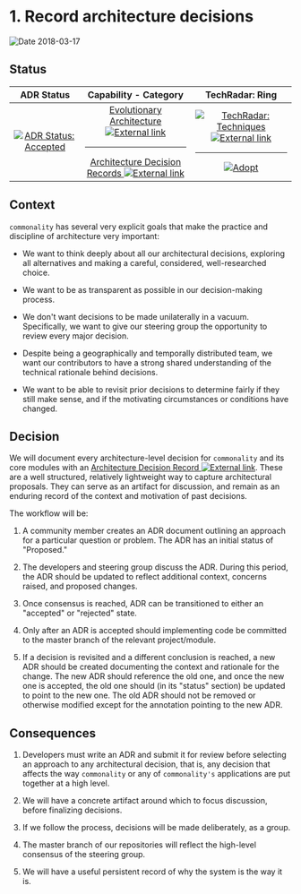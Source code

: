 # 1. Record architecture decisions

![Date][octicon-calendar] 2018-03-17

## Status

| ADR Status    | Capability - Category  | TechRadar: Ring  |
|:-------------:|:----------------------:|:----------------:|
| [![ADR Status: Accepted][label-adr-accepted-img]](./#readme) | [Evolutionary Architecture ![External link][icon-octicon-link-external]][tw-tech-radar-evolutionary-architecture]<hr>[Architecture Decision Records ![External link][icon-octicon-link-external]][tw-tech-radar-adrs] | [![TechRadar: Techniques][label-techniques-img] ![External link][icon-octicon-link-external]][tw-tech-radar-techniques-url]<hr>[![Adopt][label-tech-radar-techniques-adopt-img]](./#readme) |

## Context

`commonality` has several very explicit goals that make the practice and discipline of architecture very important:

- We want to think deeply about all our architectural decisions, exploring all alternatives and making a careful, considered,
  well-researched choice.

- We want to be as transparent as possible in our decision-making process.

- We don't want decisions to be made unilaterally in a vacuum. Specifically, we want to give our steering group the
  opportunity to review every major decision.

- Despite being a geographically and temporally distributed team, we want our contributors to have a strong shared
  understanding of the technical rationale behind decisions.

- We want to be able to revisit prior decisions to determine fairly if they still make sense, and if the motivating
  circumstances or conditions have changed.

## Decision

We will document every architecture-level decision for `commonality` and its core modules with an 
[Architecture Decision Record ![External link][icon-octicon-link-external]][nygard-article-url]. These are a well structured,
relatively lightweight way to capture architectural proposals. They can serve as an artifact for discussion, and remain as an
enduring record of the context and motivation of past decisions.

The workflow will be:

1. A community member creates an ADR document outlining an approach for a particular question or problem. The ADR has an
   initial status of "Proposed."

1. The developers and steering group discuss the ADR. During this period, the ADR should be updated to reflect additional
   context, concerns raised, and proposed changes.

1. Once consensus is reached, ADR can be transitioned to either an "accepted" or "rejected" state.

1. Only after an ADR is accepted should implementing code be committed to the master branch of the relevant project/module.

1. If a decision is revisited and a different conclusion is reached, a new ADR should be created documenting the context and
   rationale for the change. The new ADR should reference the old one, and once the new one is accepted, the old one should
   (in its "status" section) be updated to point to the new one. The old ADR should not be removed or otherwise modified
   except for the annotation pointing to the new ADR.

## Consequences

1. Developers must write an ADR and submit it for review before selecting an approach to any architectural decision, that is,
   any decision that affects the way `commonality` or any of `commonality's` applications are put together at a high level.

1. We will have a concrete artifact around which to focus discussion, before finalizing decisions.

1. If we follow the process, decisions will be made deliberately, as a group.

1. The master branch of our repositories will reflect the high-level consensus of the steering group.

1. We will have a useful persistent record of why the system is the way it is.

<!-- ADR Status Images -->

[label-adr-proposed-img]: https://fakeimg.pl/160x40/0052cc/FFF/?text=Proposed&font_size=26
[label-adr-accepted-img]: https://fakeimg.pl/160x40/0e8a16/FFF/?text=Accepted&font_size=26
[label-adr-rejected-img]: https://fakeimg.pl/160x40/666/FFF/?text=Rejected&font_size=26
[label-adr-deprecated-img]: https://fakeimg.pl/160x40/b60205/FFF/?text=Deprecated&font_size=26
[label-adr-superseded-img]: https://fakeimg.pl/160x40/e99695/000/?text=Superseded&font_size=26

<!-- Icons -->

[fake-images-pl-github-url]: https://github.com/Rydgel/Fake-images-please "View the source code on GitHub."
[icon-checklist]: https://cdnjs.cloudflare.com/ajax/libs/octicons/4.4.0/svg/checklist.svg
[icon-clippy]: https://cdnjs.cloudflare.com/ajax/libs/octicons/4.4.0/svg/clippy.svg
[icon-octicon-link-external]: https://cdnjs.cloudflare.com/ajax/libs/octicons/4.4.0/svg/link-external.svg
[icon-mark-github]: https://cdnjs.cloudflare.com/ajax/libs/octicons/4.4.0/svg/mark-github.svg
[icon-md]: https://cdnjs.cloudflare.com/ajax/libs/octicons/4.4.0/svg/markdown.svg
[icon-media]: https://cdnjs.cloudflare.com/ajax/libs/octicons/4.4.0/svg/file-media.svg

<!-- TechRadar Quadrants -->

<!-- QUADRANT: Languages and Frameworks -->

[label-langs-frameworks-img]: https://fakeimg.pl/200x40/b32059/FFF/?text=Languages+%26+Frameworks&font_size=24
[label-tech-radar-langs-frameworks-img]: https://fakeimg.pl/200x80/b32059/FFF/?text=TechRadar:%0ALanguages+%26+Frameworks&font_size=24

<!-- RINGS: Languages and Frameworks -->

[label-tech-radar-langs-frameworks-adopt-img]: https://fakeimg.pl/80x40/b32059/FFF/?text=Adopt&font_size=18
[label-tech-radar-langs-frameworks-trial-img]: https://fakeimg.pl/80x40/b32059/FFF/?text=Trial&font_size=18
[label-tech-radar-langs-frameworks-assess-img]: https://fakeimg.pl/80x40/b32059/FFF/?text=Assess&font_size=18
[label-tech-radar-langs-frameworks-hold-img]: https://fakeimg.pl/80x40/b32059/FFF/?text=Hold&font_size=18

<!-- QUADRANT: Platforms -->

[label-platforms-img]: https://fakeimg.pl/200x40/f38a3e/FFF/?text=Platforms&font_size=24
[label-tech-radar-platforms-img]: https://fakeimg.pl/200x80/f38a3e/FFF/?text=TechRadar:+Platforms&font_size=24

<!-- RINGS: Platforms -->

[label-tech-radar-platforms-adopt-img]: https://fakeimg.pl/80x40/f38a3e/FFF/?text=Adopt&font_size=18
[label-tech-radar-platforms-trial-img]: https://fakeimg.pl/80x40/f38a3e/FFF/?text=Trial&font_size=18
[label-tech-radar-platforms-assess-img]: https://fakeimg.pl/80x40/f38a3e/FFF/?text=Assess&font_size=18
[label-tech-radar-platforms-hold-img]: https://fakeimg.pl/80x40/f38a3e/FFF/?text=Hold&font_size=18

<!-- QUADRANT: Techniques -->

[label-techniques-img]: https://fakeimg.pl/200x40/1ebccd/FFF/?text=Techniques&font_size=24
[label-tech-radar-techniques-img]: https://fakeimg.pl/200x80/1ebccd/FFF/?text=TechRadar:+Techniques&font_size=24
<!-- RINGS: Techniques -->
[label-tech-radar-techniques-adopt-img]: https://fakeimg.pl/80x40/1ebccd/FFF/?text=Adopt&font_size=18
[label-tech-radar-techniques-trial-img]: https://fakeimg.pl/80x40/1ebccd/FFF/?text=Trial&font_size=18
[label-tech-radar-techniques-assess-img]: https://fakeimg.pl/80x40/1ebccd/FFF/?text=Assess&font_size=18
[label-tech-radar-techniques-hold-img]: https://fakeimg.pl/80x40/1ebccd/FFF/?text=Hold&font_size=18

<!-- QUADRANT: Tools -->

[label-tools-img]: https://fakeimg.pl/200x40/86b782/FFF/?text=Tools&font_size=24
[label-tech-radar-tools-img]: https://fakeimg.pl/200x80/86b782/FFF/?text=TechRadar:+Tools&font_size=24

<!-- RINGS: Tools -->

[label-tech-radar-tools-adopt-img]: https://fakeimg.pl/80x40/86b782/FFF/?text=Adopt&font_size=18
[label-tech-radar-tools-trial-img]: https://fakeimg.pl/80x40/86b782/FFF/?text=Trial&font_size=18
[label-tech-radar-tools-assess-img]: https://fakeimg.pl/80x40/86b782/FFF/?text=Assess&font_size=18
[label-tech-radar-tools-hold-img]: https://fakeimg.pl/80x40/86b782/FFF/?text=Hold&font_size=18

<!-- Web pages: external -->

[tw-tech-radar-evolutionary-architecture]: https://www.thoughtworks.com/radar/techniques/evolutionary-architecture
[tw-tech-radar-adrs]: https://www.thoughtworks.com/radar/techniques/lightweight-architecture-decision-records
[tw-tech-radar-faq-url]: https://www.thoughtworks.com/radar/a-z
[tw-tech-radar-techniques-url]: https://www.thoughtworks.com/radar/techniques
[tw-tech-radar-tools-url]: https://www.thoughtworks.com/radar/tools
[nygard-article-url]: http://thinkrelevance.com/blog/2011/11/15/documenting-architecture-decisions

<!-- ⛔️ Octicon img references ⛔️  -->

[octicon-alert]: https://cdnjs.cloudflare.com/ajax/libs/octicons/8.1.0/svg/alert.svg
[octicon-arrow-down]: https://cdnjs.cloudflare.com/ajax/libs/octicons/8.1.0/svg/arrow-down.svg
[octicon-arrow-left]: https://cdnjs.cloudflare.com/ajax/libs/octicons/8.1.0/svg/arrow-left.svg
[octicon-arrow-right]: https://cdnjs.cloudflare.com/ajax/libs/octicons/8.1.0/svg/arrow-right.svg
[octicon-arrow-small-down]: https://cdnjs.cloudflare.com/ajax/libs/octicons/8.1.0/svg/arrow-small-down.svg
[octicon-arrow-small-left]: https://cdnjs.cloudflare.com/ajax/libs/octicons/8.1.0/svg/arrow-small-left.svg
[octicon-arrow-small-right]: https://cdnjs.cloudflare.com/ajax/libs/octicons/8.1.0/svg/arrow-small-right.svg
[octicon-arrow-small-up]: https://cdnjs.cloudflare.com/ajax/libs/octicons/8.1.0/svg/arrow-small-up.svg
[octicon-arrow-up]: https://cdnjs.cloudflare.com/ajax/libs/octicons/8.1.0/svg/arrow-up.svg
[octicon-beaker]: https://cdnjs.cloudflare.com/ajax/libs/octicons/8.1.0/svg/beaker.svg
[octicon-bell]: https://cdnjs.cloudflare.com/ajax/libs/octicons/8.1.0/svg/bell.svg
[octicon-bold]: https://cdnjs.cloudflare.com/ajax/libs/octicons/8.1.0/svg/bold.svg
[octicon-book]: https://cdnjs.cloudflare.com/ajax/libs/octicons/8.1.0/svg/book.svg
[octicon-bookmark]: https://cdnjs.cloudflare.com/ajax/libs/octicons/8.1.0/svg/bookmark.svg
[octicon-briefcase]: https://cdnjs.cloudflare.com/ajax/libs/octicons/8.1.0/svg/briefcase.svg
[octicon-broadcast]: https://cdnjs.cloudflare.com/ajax/libs/octicons/8.1.0/svg/broadcast.svg
[octicon-browser]: https://cdnjs.cloudflare.com/ajax/libs/octicons/8.1.0/svg/browser.svg
[octicon-bug]: https://cdnjs.cloudflare.com/ajax/libs/octicons/8.1.0/svg/bug.svg
[octicon-calendar]: https://cdnjs.cloudflare.com/ajax/libs/octicons/8.1.0/svg/calendar.svg
[octicon-check]: https://cdnjs.cloudflare.com/ajax/libs/octicons/8.1.0/svg/check.svg
[octicon-checklist]: https://cdnjs.cloudflare.com/ajax/libs/octicons/8.1.0/svg/checklist.svg
[octicon-chevron-down]: https://cdnjs.cloudflare.com/ajax/libs/octicons/8.1.0/svg/chevron-down.svg
[octicon-chevron-left]: https://cdnjs.cloudflare.com/ajax/libs/octicons/8.1.0/svg/chevron-left.svg
[octicon-chevron-right]: https://cdnjs.cloudflare.com/ajax/libs/octicons/8.1.0/svg/chevron-right.svg
[octicon-chevron-up]: https://cdnjs.cloudflare.com/ajax/libs/octicons/8.1.0/svg/chevron-up.svg
[octicon-circle-slash]: https://cdnjs.cloudflare.com/ajax/libs/octicons/8.1.0/svg/circle-slash.svg
[octicon-circuit-board]: https://cdnjs.cloudflare.com/ajax/libs/octicons/8.1.0/svg/circuit-board.svg
[octicon-clippy]: https://cdnjs.cloudflare.com/ajax/libs/octicons/8.1.0/svg/clippy.svg
[octicon-clock]: https://cdnjs.cloudflare.com/ajax/libs/octicons/8.1.0/svg/clock.svg
[octicon-cloud-download]: https://cdnjs.cloudflare.com/ajax/libs/octicons/8.1.0/svg/cloud-download.svg
[octicon-cloud-upload]: https://cdnjs.cloudflare.com/ajax/libs/octicons/8.1.0/svg/cloud-upload.svg
[octicon-code]: https://cdnjs.cloudflare.com/ajax/libs/octicons/8.1.0/svg/code.svg
[octicon-comment-discussion]: https://cdnjs.cloudflare.com/ajax/libs/octicons/8.1.0/svg/comment-discussion.svg
[octicon-comment]: https://cdnjs.cloudflare.com/ajax/libs/octicons/8.1.0/svg/comment.svg
[octicon-credit-card]: https://cdnjs.cloudflare.com/ajax/libs/octicons/8.1.0/svg/credit-card.svg
[octicon-dash]: https://cdnjs.cloudflare.com/ajax/libs/octicons/8.1.0/svg/dash.svg
[octicon-dashboard]: https://cdnjs.cloudflare.com/ajax/libs/octicons/8.1.0/svg/dashboard.svg
[octicon-database]: https://cdnjs.cloudflare.com/ajax/libs/octicons/8.1.0/svg/database.svg
[octicon-desktop-download]: https://cdnjs.cloudflare.com/ajax/libs/octicons/8.1.0/svg/desktop-download.svg
[octicon-device-camera-video]: https://cdnjs.cloudflare.com/ajax/libs/octicons/8.1.0/svg/device-camera-video.svg
[octicon-device-camera]: https://cdnjs.cloudflare.com/ajax/libs/octicons/8.1.0/svg/device-camera.svg
[octicon-device-desktop]: https://cdnjs.cloudflare.com/ajax/libs/octicons/8.1.0/svg/device-desktop.svg
[octicon-device-mobile]: https://cdnjs.cloudflare.com/ajax/libs/octicons/8.1.0/svg/device-mobile.svg
[octicon-diff-added]: https://cdnjs.cloudflare.com/ajax/libs/octicons/8.1.0/svg/diff-added.svg
[octicon-diff-ignored]: https://cdnjs.cloudflare.com/ajax/libs/octicons/8.1.0/svg/diff-ignored.svg
[octicon-diff-modified]: https://cdnjs.cloudflare.com/ajax/libs/octicons/8.1.0/svg/diff-modified.svg
[octicon-diff-removed]: https://cdnjs.cloudflare.com/ajax/libs/octicons/8.1.0/svg/diff-removed.svg
[octicon-diff-renamed]: https://cdnjs.cloudflare.com/ajax/libs/octicons/8.1.0/svg/diff-renamed.svg
[octicon-diff]: https://cdnjs.cloudflare.com/ajax/libs/octicons/8.1.0/svg/diff.svg
[octicon-ellipses]: https://cdnjs.cloudflare.com/ajax/libs/octicons/8.1.0/svg/ellipses.svg
[octicon-ellipsis]: https://cdnjs.cloudflare.com/ajax/libs/octicons/8.1.0/svg/ellipsis.svg
[octicon-eye]: https://cdnjs.cloudflare.com/ajax/libs/octicons/8.1.0/svg/eye.svg
[octicon-file-binary]: https://cdnjs.cloudflare.com/ajax/libs/octicons/8.1.0/svg/file-binary.svg
[octicon-file-code]: https://cdnjs.cloudflare.com/ajax/libs/octicons/8.1.0/svg/file-code.svg
[octicon-file-directory]: https://cdnjs.cloudflare.com/ajax/libs/octicons/8.1.0/svg/file-directory.svg
[octicon-file-media]: https://cdnjs.cloudflare.com/ajax/libs/octicons/8.1.0/svg/file-media.svg
[octicon-file-pdf]: https://cdnjs.cloudflare.com/ajax/libs/octicons/8.1.0/svg/file-pdf.svg
[octicon-file-submodule]: https://cdnjs.cloudflare.com/ajax/libs/octicons/8.1.0/svg/file-submodule.svg
[octicon-file-symlink-directory]: https://cdnjs.cloudflare.com/ajax/libs/octicons/8.1.0/svg/file-symlink-directory.svg
[octicon-file-symlink-file]: https://cdnjs.cloudflare.com/ajax/libs/octicons/8.1.0/svg/file-symlink-file.svg
[octicon-file-text]: https://cdnjs.cloudflare.com/ajax/libs/octicons/8.1.0/svg/file-text.svg
[octicon-file-zip]: https://cdnjs.cloudflare.com/ajax/libs/octicons/8.1.0/svg/file-zip.svg
[octicon-file]: https://cdnjs.cloudflare.com/ajax/libs/octicons/8.1.0/svg/file.svg
[octicon-flame]: https://cdnjs.cloudflare.com/ajax/libs/octicons/8.1.0/svg/flame.svg
[octicon-fold]: https://cdnjs.cloudflare.com/ajax/libs/octicons/8.1.0/svg/fold.svg
[octicon-gear]: https://cdnjs.cloudflare.com/ajax/libs/octicons/8.1.0/svg/gear.svg
[octicon-gift]: https://cdnjs.cloudflare.com/ajax/libs/octicons/8.1.0/svg/gift.svg
[octicon-gist-secret]: https://cdnjs.cloudflare.com/ajax/libs/octicons/8.1.0/svg/gist-secret.svg
[octicon-gist]: https://cdnjs.cloudflare.com/ajax/libs/octicons/8.1.0/svg/gist.svg
[octicon-git-branch]: https://cdnjs.cloudflare.com/ajax/libs/octicons/8.1.0/svg/git-branch.svg
[octicon-git-commit]: https://cdnjs.cloudflare.com/ajax/libs/octicons/8.1.0/svg/git-commit.svg
[octicon-git-compare]: https://cdnjs.cloudflare.com/ajax/libs/octicons/8.1.0/svg/git-compare.svg
[octicon-git-merge]: https://cdnjs.cloudflare.com/ajax/libs/octicons/8.1.0/svg/git-merge.svg
[octicon-git-pull-request]: https://cdnjs.cloudflare.com/ajax/libs/octicons/8.1.0/svg/git-pull-request.svg
[octicon-globe]: https://cdnjs.cloudflare.com/ajax/libs/octicons/8.1.0/svg/globe.svg
[octicon-grabber]: https://cdnjs.cloudflare.com/ajax/libs/octicons/8.1.0/svg/grabber.svg
[octicon-graph]: https://cdnjs.cloudflare.com/ajax/libs/octicons/8.1.0/svg/graph.svg
[octicon-heart]: https://cdnjs.cloudflare.com/ajax/libs/octicons/8.1.0/svg/heart.svg
[octicon-history]: https://cdnjs.cloudflare.com/ajax/libs/octicons/8.1.0/svg/history.svg
[octicon-home]: https://cdnjs.cloudflare.com/ajax/libs/octicons/8.1.0/svg/home.svg
[octicon-horizontal-rule]: https://cdnjs.cloudflare.com/ajax/libs/octicons/8.1.0/svg/horizontal-rule.svg
[octicon-hubot]: https://cdnjs.cloudflare.com/ajax/libs/octicons/8.1.0/svg/hubot.svg
[octicon-inbox]: https://cdnjs.cloudflare.com/ajax/libs/octicons/8.1.0/svg/inbox.svg
[octicon-info]: https://cdnjs.cloudflare.com/ajax/libs/octicons/8.1.0/svg/info.svg
[octicon-issue-closed]: https://cdnjs.cloudflare.com/ajax/libs/octicons/8.1.0/svg/issue-closed.svg
[octicon-issue-opened]: https://cdnjs.cloudflare.com/ajax/libs/octicons/8.1.0/svg/issue-opened.svg
[octicon-issue-reopened]: https://cdnjs.cloudflare.com/ajax/libs/octicons/8.1.0/svg/issue-reopened.svg
[octicon-italic]: https://cdnjs.cloudflare.com/ajax/libs/octicons/8.1.0/svg/italic.svg
[octicon-jersey]: https://cdnjs.cloudflare.com/ajax/libs/octicons/8.1.0/svg/jersey.svg
[octicon-key]: https://cdnjs.cloudflare.com/ajax/libs/octicons/8.1.0/svg/key.svg
[octicon-keyboard]: https://cdnjs.cloudflare.com/ajax/libs/octicons/8.1.0/svg/keyboard.svg
[octicon-law]: https://cdnjs.cloudflare.com/ajax/libs/octicons/8.1.0/svg/law.svg
[octicon-light-bulb]: https://cdnjs.cloudflare.com/ajax/libs/octicons/8.1.0/svg/light-bulb.svg
[octicon-link-external]: https://cdnjs.cloudflare.com/ajax/libs/octicons/8.1.0/svg/link-external.svg
[octicon-link]: https://cdnjs.cloudflare.com/ajax/libs/octicons/8.1.0/svg/link.svg
[octicon-list-ordered]: https://cdnjs.cloudflare.com/ajax/libs/octicons/8.1.0/svg/list-ordered.svg
[octicon-list-unordered]: https://cdnjs.cloudflare.com/ajax/libs/octicons/8.1.0/svg/list-unordered.svg
[octicon-location]: https://cdnjs.cloudflare.com/ajax/libs/octicons/8.1.0/svg/location.svg
[octicon-lock]: https://cdnjs.cloudflare.com/ajax/libs/octicons/8.1.0/svg/lock.svg
[octicon-logo-gist]: https://cdnjs.cloudflare.com/ajax/libs/octicons/8.1.0/svg/logo-gist.svg
[octicon-logo-github]: https://cdnjs.cloudflare.com/ajax/libs/octicons/8.1.0/svg/logo-github.svg
[octicon-mail-read]: https://cdnjs.cloudflare.com/ajax/libs/octicons/8.1.0/svg/mail-read.svg
[octicon-mail-reply]: https://cdnjs.cloudflare.com/ajax/libs/octicons/8.1.0/svg/mail-reply.svg
[octicon-mail]: https://cdnjs.cloudflare.com/ajax/libs/octicons/8.1.0/svg/mail.svg
[octicon-mark-github]: https://cdnjs.cloudflare.com/ajax/libs/octicons/8.1.0/svg/mark-github.svg
[octicon-markdown]: https://cdnjs.cloudflare.com/ajax/libs/octicons/8.1.0/svg/markdown.svg
[octicon-megaphone]: https://cdnjs.cloudflare.com/ajax/libs/octicons/8.1.0/svg/megaphone.svg
[octicon-mention]: https://cdnjs.cloudflare.com/ajax/libs/octicons/8.1.0/svg/mention.svg
[octicon-milestone]: https://cdnjs.cloudflare.com/ajax/libs/octicons/8.1.0/svg/milestone.svg
[octicon-mirror]: https://cdnjs.cloudflare.com/ajax/libs/octicons/8.1.0/svg/mirror.svg
[octicon-mortar-board]: https://cdnjs.cloudflare.com/ajax/libs/octicons/8.1.0/svg/mortar-board.svg
[octicon-mute]: https://cdnjs.cloudflare.com/ajax/libs/octicons/8.1.0/svg/mute.svg
[octicon-no-newline]: https://cdnjs.cloudflare.com/ajax/libs/octicons/8.1.0/svg/no-newline.svg
[octicon-octoface]: https://cdnjs.cloudflare.com/ajax/libs/octicons/8.1.0/svg/octoface.svg
[octicon-organization]: https://cdnjs.cloudflare.com/ajax/libs/octicons/8.1.0/svg/organization.svg
[octicon-package]: https://cdnjs.cloudflare.com/ajax/libs/octicons/8.1.0/svg/package.svg
[octicon-paintcan]: https://cdnjs.cloudflare.com/ajax/libs/octicons/8.1.0/svg/paintcan.svg
[octicon-pencil]: https://cdnjs.cloudflare.com/ajax/libs/octicons/8.1.0/svg/pencil.svg
[octicon-person]: https://cdnjs.cloudflare.com/ajax/libs/octicons/8.1.0/svg/person.svg
[octicon-pin]: https://cdnjs.cloudflare.com/ajax/libs/octicons/8.1.0/svg/pin.svg
[octicon-plug]: https://cdnjs.cloudflare.com/ajax/libs/octicons/8.1.0/svg/plug.svg
[octicon-plus-small]: https://cdnjs.cloudflare.com/ajax/libs/octicons/8.1.0/svg/plus-small.svg
[octicon-plus]: https://cdnjs.cloudflare.com/ajax/libs/octicons/8.1.0/svg/plus.svg
[octicon-primitive-dot]: https://cdnjs.cloudflare.com/ajax/libs/octicons/8.1.0/svg/primitive-dot.svg
[octicon-primitive-square]: https://cdnjs.cloudflare.com/ajax/libs/octicons/8.1.0/svg/primitive-square.svg
[octicon-pulse]: https://cdnjs.cloudflare.com/ajax/libs/octicons/8.1.0/svg/pulse.svg
[octicon-question]: https://cdnjs.cloudflare.com/ajax/libs/octicons/8.1.0/svg/question.svg
[octicon-quote]: https://cdnjs.cloudflare.com/ajax/libs/octicons/8.1.0/svg/quote.svg
[octicon-radio-tower]: https://cdnjs.cloudflare.com/ajax/libs/octicons/8.1.0/svg/radio-tower.svg
[octicon-reply]: https://cdnjs.cloudflare.com/ajax/libs/octicons/8.1.0/svg/reply.svg
[octicon-repo-clone]: https://cdnjs.cloudflare.com/ajax/libs/octicons/8.1.0/svg/repo-clone.svg
[octicon-repo-force-push]: https://cdnjs.cloudflare.com/ajax/libs/octicons/8.1.0/svg/repo-force-push.svg
[octicon-repo-forked]: https://cdnjs.cloudflare.com/ajax/libs/octicons/8.1.0/svg/repo-forked.svg
[octicon-repo-pull]: https://cdnjs.cloudflare.com/ajax/libs/octicons/8.1.0/svg/repo-pull.svg
[octicon-repo-push]: https://cdnjs.cloudflare.com/ajax/libs/octicons/8.1.0/svg/repo-push.svg
[octicon-repo]: https://cdnjs.cloudflare.com/ajax/libs/octicons/8.1.0/svg/repo.svg
[octicon-rocket]: https://cdnjs.cloudflare.com/ajax/libs/octicons/8.1.0/svg/rocket.svg
[octicon-rss]: https://cdnjs.cloudflare.com/ajax/libs/octicons/8.1.0/svg/rss.svg
[octicon-ruby]: https://cdnjs.cloudflare.com/ajax/libs/octicons/8.1.0/svg/ruby.svg
[octicon-search]: https://cdnjs.cloudflare.com/ajax/libs/octicons/8.1.0/svg/search.svg
[octicon-server]: https://cdnjs.cloudflare.com/ajax/libs/octicons/8.1.0/svg/server.svg
[octicon-settings]: https://cdnjs.cloudflare.com/ajax/libs/octicons/8.1.0/svg/settings.svg
[octicon-shield]: https://cdnjs.cloudflare.com/ajax/libs/octicons/8.1.0/svg/shield.svg
[octicon-sign-in]: https://cdnjs.cloudflare.com/ajax/libs/octicons/8.1.0/svg/sign-in.svg
[octicon-sign-out]: https://cdnjs.cloudflare.com/ajax/libs/octicons/8.1.0/svg/sign-out.svg
[octicon-smiley]: https://cdnjs.cloudflare.com/ajax/libs/octicons/8.1.0/svg/smiley.svg
[octicon-squirrel]: https://cdnjs.cloudflare.com/ajax/libs/octicons/8.1.0/svg/squirrel.svg
[octicon-star]: https://cdnjs.cloudflare.com/ajax/libs/octicons/8.1.0/svg/star.svg
[octicon-stop]: https://cdnjs.cloudflare.com/ajax/libs/octicons/8.1.0/svg/stop.svg
[octicon-sync]: https://cdnjs.cloudflare.com/ajax/libs/octicons/8.1.0/svg/sync.svg
[octicon-tag]: https://cdnjs.cloudflare.com/ajax/libs/octicons/8.1.0/svg/tag.svg
[octicon-tasklist]: https://cdnjs.cloudflare.com/ajax/libs/octicons/8.1.0/svg/tasklist.svg
[octicon-telescope]: https://cdnjs.cloudflare.com/ajax/libs/octicons/8.1.0/svg/telescope.svg
[octicon-terminal]: https://cdnjs.cloudflare.com/ajax/libs/octicons/8.1.0/svg/terminal.svg
[octicon-text-size]: https://cdnjs.cloudflare.com/ajax/libs/octicons/8.1.0/svg/text-size.svg
[octicon-three-bars]: https://cdnjs.cloudflare.com/ajax/libs/octicons/8.1.0/svg/three-bars.svg
[octicon-thumbsdown]: https://cdnjs.cloudflare.com/ajax/libs/octicons/8.1.0/svg/thumbsdown.svg
[octicon-thumbsup]: https://cdnjs.cloudflare.com/ajax/libs/octicons/8.1.0/svg/thumbsup.svg
[octicon-tools]: https://cdnjs.cloudflare.com/ajax/libs/octicons/8.1.0/svg/tools.svg
[octicon-trashcan]: https://cdnjs.cloudflare.com/ajax/libs/octicons/8.1.0/svg/trashcan.svg
[octicon-triangle-down]: https://cdnjs.cloudflare.com/ajax/libs/octicons/8.1.0/svg/triangle-down.svg
[octicon-triangle-left]: https://cdnjs.cloudflare.com/ajax/libs/octicons/8.1.0/svg/triangle-left.svg
[octicon-triangle-right]: https://cdnjs.cloudflare.com/ajax/libs/octicons/8.1.0/svg/triangle-right.svg
[octicon-triangle-up]: https://cdnjs.cloudflare.com/ajax/libs/octicons/8.1.0/svg/triangle-up.svg
[octicon-unfold]: https://cdnjs.cloudflare.com/ajax/libs/octicons/8.1.0/svg/unfold.svg
[octicon-unmute]: https://cdnjs.cloudflare.com/ajax/libs/octicons/8.1.0/svg/unmute.svg
[octicon-unverified]: https://cdnjs.cloudflare.com/ajax/libs/octicons/8.1.0/svg/unverified.svg
[octicon-verified]: https://cdnjs.cloudflare.com/ajax/libs/octicons/8.1.0/svg/verified.svg
[octicon-versions]: https://cdnjs.cloudflare.com/ajax/libs/octicons/8.1.0/svg/versions.svg
[octicon-watch]: https://cdnjs.cloudflare.com/ajax/libs/octicons/8.1.0/svg/watch.svg
[octicon-x]: https://cdnjs.cloudflare.com/ajax/libs/octicons/8.1.0/svg/x.svg
